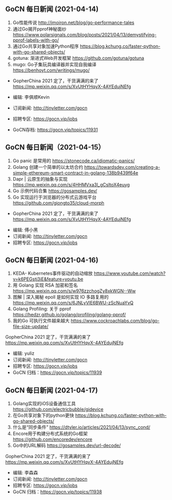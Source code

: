 ## GoCN 每日新闻 (2021-04-14)

1. Go性能传说 http://jmoiron.net/blog/go-performance-tales
2. 通过Go揭开pprof神秘面纱 https://www.polarsignals.com/blog/posts/2021/04/13/demystifying-pprof-labels-with-go/
3. 通过Go共享对象加速Python程序 https://blog.kchung.co/faster-python-with-go-shared-objects/
4. gotuna: 渐进式Web开发框架 https://github.com/gotuna/gotuna
5. mugo: Go子集玩具编译器并实现自我编译 https://benhoyt.com/writings/mugo/

- GopherChina 2021 定了，干货满满的来了 https://mp.weixin.qq.com/s/XvUtHYHqyX-4AYEdujNEfg

- 编辑: 李俱顺Kevin
- 订阅新闻: http://tinyletter.com/gocn
- 招聘专区: https://gocn.vip/jobs
- GoCN存档: https://gocn.vip/topics/11931

## GoCN 每日新闻（2021-04-15）

1. Go panic 是常用的 https://stonecode.ca/idiomatic-panics/
2. Golang 创建一个简单的以太坊合约 https://towardsdev.com/creating-a-simple-ethereum-smart-contract-in-golang-138b9439f64e
3. Dapr | 云原生的抽象与实现 https://mp.weixin.qq.com/s/4HHMVxa3l_gCsltoX4euyg
4. Go 示例代码合集 https://gosamples.dev/
5. Go 实现运行于浏览器的分布式云游戏平台 https://github.com/giongto35/cloud-morph

- GopherChina 2021 定了，干货满满的来了 https://mp.weixin.qq.com/s/XvUtHYHqyX-4AYEdujNEfg

* 编辑: 傅小黑
* 订阅新闻: http://tinyletter.com/gocn
* 招聘专区: https://gocn.vip/jobs

## GoCN 每日新闻 (2021-04-16)

1. KEDA- Kubernetes事件驱动的自动缩放 https://www.youtube.com/watch?v=k6PEGstj3iE&feature=youtu.be
2. 用 Golang 实现 RSA 加密和签名 https://mp.weixin.qq.com/s/w976zzchogZy8xkWGN--Ww
3. 图解 | 深入揭秘 epoll 是如何实现 IO 多路复用的 https://mp.weixin.qq.com/s/6JNLyVlE6BWU-zScNuaYvQ
4. Golang Profiling: 关于 pprof https://hedzr.github.io/golang/profiling/golang-pprof/
5. 我的Go 可执行文件越来越大 https://www.cockroachlabs.com/blog/go-file-size-update/

GopherChina 2021 定了，干货满满的来了 https://mp.weixin.qq.com/s/XvUtHYHqyX-4AYEdujNEfg

* 编辑: yuliz
* 订阅新闻: http://tinyletter.com/gocn
* 招聘专区: https://gocn.vip/jobs
* GoCN 归档：https://gocn.vip/topics/11939

## GoCN 每日新闻 (2021-04-17)

1. Golang实现的iOS设备通信工具 https://github.com/electricbubble/gidevice
2. 在Go共享对象下的python更快 https://blog.kchung.co/faster-python-with-go-shared-objects/
3. 什么是“同步条件” https://dtyler.io/articles/2021/04/13/sync_cond/
4. Encore用于构建分布式系统的Go框架 https://github.com/encoredev/encore
5. Go中的URL解码 https://gosamples.dev/url-decode/

GopherChina 2021 定了，干货满满的来了 https://mp.weixin.qq.com/s/XvUtHYHqyX-4AYEdujNEfg

* 编辑: 李森森
* 订阅新闻: http://tinyletter.com/gocn
* 招聘专区: https://gocn.vip/jobs
* GoCN 归档：https://gocn.vip/topics/11938
